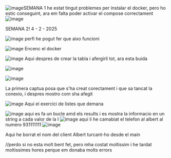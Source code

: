 ![image](https://github.com/user-attachments/assets/99eee49d-cc03-4d5c-b133-c5286194615c)SEMANA 1
he estat tingut problemes per instalar el docker, pero ho estic conseguint, ara em falta poder activar el compose correctament
![image](https://github.com/user-attachments/assets/825bd552-5386-426c-a7f7-0368d902ab56)


SEMANA 2! 4 - 2 - 2025

![image](https://github.com/user-attachments/assets/f1be1e4f-07a4-4b41-99ac-ff31034ab84d)
perfi he pogut fer que aixo funcioni

![image](https://github.com/user-attachments/assets/c2ee9d48-e61f-4a2b-9b48-ea220a5123f3)
Encenc el docker


![image](https://github.com/user-attachments/assets/d431d2dc-37ec-4bf9-a5f5-b4c4d346e14f)
Aqui despres de crear la tabla i afergirli tot, ara esta buida

![image](https://github.com/user-attachments/assets/d7f3e9fb-1b58-4d1c-800e-6450e6dd61a5)

![image](https://github.com/user-attachments/assets/c50a4419-f8bf-48db-a77d-0d02aa6ad0ef)

La primera captua posa que s'ha creat corectament i que sa tancat la conexio, i despres mostro com sha afegit

![image](https://github.com/user-attachments/assets/55de656c-66f5-410e-9447-ec0e96805530) 
Aqui el exercici de listes que demana

![image](https://github.com/user-attachments/assets/c36f7afb-ab65-464e-b34c-66c2e3ea7590) 
aqui es fa un bucle amd els results i es mostra la informacio en un string a cada valor de la I
![image](https://github.com/user-attachments/assets/514d0484-ddea-453b-ac3a-f072b7c1e91f)
aqui li he camabiat el telefon al albert al numero 931111111
![image](https://github.com/user-attachments/assets/859481e7-6821-45aa-bd20-ec26c2481f40)

Aqui he borrat el nom del client Albert turcant-ho desde el main



//perdo si no esta molt bent fet, pero mha costat moltissim i he tardat moltissimes hores perque em donaba molts errors






